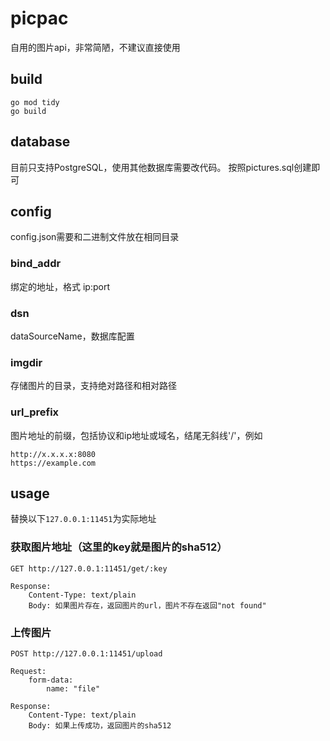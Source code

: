 # picpac

自用的图片api，非常简陋，不建议直接使用

## build

```shell
go mod tidy
go build
```

## database

目前只支持PostgreSQL，使用其他数据库需要改代码。
按照pictures.sql创建即可

## config

config.json需要和二进制文件放在相同目录

### bind_addr

绑定的地址，格式 ip:port

### dsn

dataSourceName，数据库配置

### imgdir

存储图片的目录，支持绝对路径和相对路径

### url_prefix

图片地址的前缀，包括协议和ip地址或域名，结尾无斜线'/'，例如
```
http://x.x.x.x:8080
https://example.com
```

## usage

替换以下`127.0.0.1:11451`为实际地址



### 获取图片地址（这里的key就是图片的sha512）

```
GET http://127.0.0.1:11451/get/:key

Response: 
    Content-Type: text/plain
    Body: 如果图片存在，返回图片的url，图片不存在返回"not found"
```
### 上传图片

```
POST http://127.0.0.1:11451/upload

Request:
    form-data:
        name: "file"

Response: 
    Content-Type: text/plain
    Body: 如果上传成功，返回图片的sha512
```